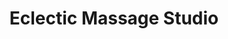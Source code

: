 ---
title: "Eclectic Massage Studio"
url: /west-lafayette/eclectic-massage-studio/
shop: Massage
---